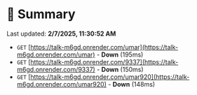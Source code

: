 # 📖 Summary
Last updated: **2/7/2025, 11:30:52 AM**

- `GET` [https://talk-m6gd.onrender.com/umar](https://talk-m6gd.onrender.com/umar) - **Down** (195ms)
- `GET` [https://talk-m6gd.onrender.com/9337](https://talk-m6gd.onrender.com/9337) - **Down** (150ms)
- `GET` [https://talk-m6gd.onrender.com/umar920](https://talk-m6gd.onrender.com/umar920) - **Down** (148ms)
